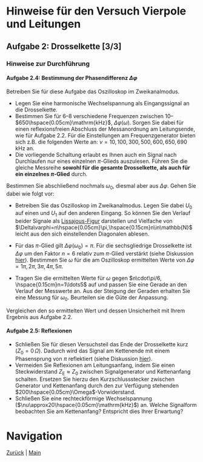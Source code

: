 # Hinweise für den Versuch Vierpole und Leitungen

## Aufgabe 2: Drosselkette [3/3]

### Hinweise zur Durchführung

#### Aufgabe 2.4: Bestimmung der Phasendifferenz $\Delta\varphi$

Betreiben Sie für diese Aufgabe das Oszilloskop im Zweikanalmodus. 

- Legen Sie eine harmonische Wechselspannung als Eingangssignal an die Drosselkette.
- Bestimmen Sie für 6–8 verschiedene Frequenzen zwischen $10$–$650\hspace{0.05cm}\mathrm{kHz}$, $\Delta\varphi(\omega)$. Sorgen Sie dabei für einen reflexionsfreien Abschluss der Messanordnung am Leitungsende, wie für Aufgabe 2.2. Für die Einstellungen am Frequenzgenerator bieten sich z.B. die folgenden Werte an: $\nu=10,100,300,500,600,650,690\,\mathrm{kHz}$ an. 
- Die vorliegende Schaltung erlaubt es Ihnen auch ein Signal nach Durchlaufen nur eines einzelnen $\pi$-Glieds auszulesen. Führen Sie die gleiche Messreihe **sowohl für die gesamte Drosselkette, als auch für ein einzelnes $\pi$-Glied** durch. 

Bestimmen Sie abschließend nochmals $\omega_{0}$, diesmal aber aus $\Delta\varphi$. Gehen Sie dabei wie folgt vor:

- Betreiben Sie das Oszilloskop im Zweikanalmodus. Legen Sie dabei $U_{0}$ auf einen und $U_{1}$ auf den anderen Eingang. So können Sie den Verlauf beider Signale als [Lissajous-Figur](https://de.wikipedia.org/wiki/Lissajous-Figur) darstellen und Vielfache von $\Delta\varphi=n\hspace{0.05cm}\pi,\hspace{0.15cm}n\in\mathbb{N}$ leicht aus den sich einstellenden Diagonalen ablesen.

- Für das $\pi$-Glied gilt $\Delta\varphi(\omega_{0})=\pi$. Für die sechsgliedrige Drosselkette ist $\Delta\varphi$ um den Faktor $n=6$ relativ zum $\pi$-Glied verstärkt (siehe Diskussion [hier](https://git.scc.kit.edu/etp-lehre/p1-for-students/-/blob/main/Vierpole_und_Leitungen/doc/Hinweise-Aufgabe-2.md)). Bestimmen Sie $\omega$ für die am Oszilloskop ermittelten Werte von $\Delta\varphi=1\pi,2\pi,3\pi,4\pi,5\pi$. 
- Tragen Sie die ermittelten Werte für $\omega$ gegen $n\cdot\pi/6, \hspace{0.15cm}n=1\ldots5$ auf und passen Sie eine Gerade an den Verlauf der Messwerte an. Aus der Steigung der Geraden erhalten Sie eine Messung für $\omega_{0}$. Beurteilen sie die Güte der Anpassung. 

Vergleichen den so ermittelten Wert und dessen Unsicherheit mit Ihrem Ergebnis aus Aufgabe 2.2.  

#### Aufgabe 2.5: Reflexionen

- Schließen Sie für diesen Versuchsteil das Ende der Drosselkette kurz ($Z_{0}=0\,\Omega$). Dadurch wird das Signal am Kettenende mit einem Phasensprung von $\pi$ reflektiert (siehe Diskussion [hier](https://git.scc.kit.edu/etp-lehre/p1-for-students/-/blob/main/Vierpole_und_Leitungen/doc/Hinweise-Leitungen.md)). 
- Vermeiden Sie Reflexionen am Leitungsanfang, indem Sie einen Steckwiderstand $Z_{\mathrm{E}}\approx Z_{0}$ zwischen Signalgenerator und Kettenanfang schalten. Ersetzen Sie hierzu den Kurzschlussstecker zwischen Generator und Kettenanfang durch den zur Verfügung stehenden $200\hspace{0.05cm}\Omega$-Vorwiderstand.  
- Schließen Sie eine rechteckförmige Wechselspannung ($\nu\approx20\hspace{0.05cm}\mathrm{kHz}$) an. Welche Signalform beobachten Sie am Kettenanfang? Entspricht dies Ihrer Erwartung?   

# Navigation

[Zurück](https://git.scc.kit.edu/etp-lehre/p1-for-students/-/blob/main/Vierpole_und_Leitungen/doc/Hinweise-Aufgabe-2-b.md) | [Main](https://git.scc.kit.edu/etp-lehre/p1-for-students/-/tree/main/Vierpole_und_Leitungen)

